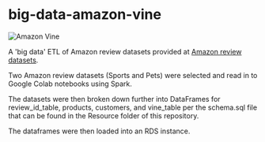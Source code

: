 # big-data-amazon-vine

![Amazon Vine](https://sm-us.nos-eastchina1.126.net/assets/news/content/20200208/d1519130ca25cff0724bed3c9b40b195.0x1920x1080.png)

A 'big data' ETL of Amazon review datasets provided at [Amazon review datasets](https://s3.amazonaws.com/amazon-reviews-pds/tsv/index.txt).

Two Amazon review datasets (Sports and Pets) were selected and read in to Google Colab notebooks using Spark.

The datasets were then broken down further into DataFrames for review_id_table, products, customers, and vine_table per the schema.sql file that can be found in the Resource folder of this repository.

The dataframes were then loaded into an RDS instance.
